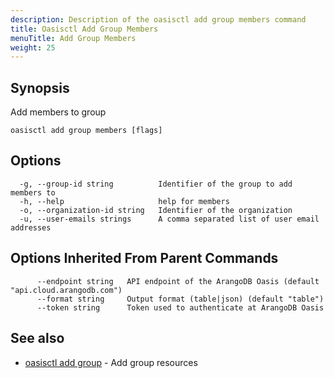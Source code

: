 ```yaml
---
description: Description of the oasisctl add group members command
title: Oasisctl Add Group Members
menuTitle: Add Group Members
weight: 25
---
```

## Synopsis
Add members to group

```
oasisctl add group members [flags]
```

## Options
```
  -g, --group-id string          Identifier of the group to add members to
  -h, --help                     help for members
  -o, --organization-id string   Identifier of the organization
  -u, --user-emails strings      A comma separated list of user email addresses
```

## Options Inherited From Parent Commands
```
      --endpoint string   API endpoint of the ArangoDB Oasis (default "api.cloud.arangodb.com")
      --format string     Output format (table|json) (default "table")
      --token string      Token used to authenticate at ArangoDB Oasis
```

## See also
* [oasisctl add group](add-group.md)	 - Add group resources

